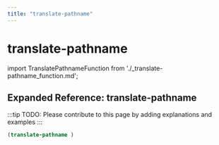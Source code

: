 ```yaml
---
title: "translate-pathname"
---
```


# translate-pathname

import TranslatePathnameFunction from './_translate-pathname_function.md';

<TranslatePathnameFunction />

## Expanded Reference: translate-pathname

:::tip
TODO: Please contribute to this page by adding explanations and examples
:::

```lisp
(translate-pathname )
```
